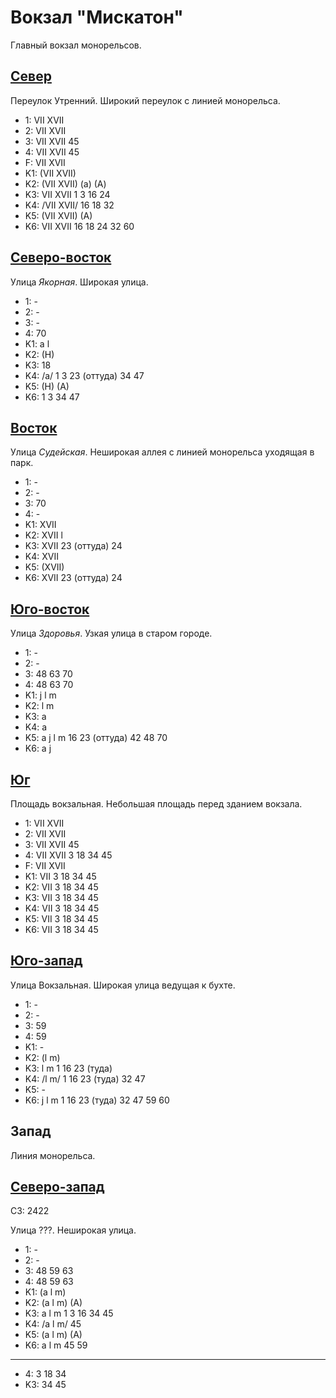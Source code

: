 # Вокзал "Мискатон"

Главный вокзал монорельсов.

## [Север](./500120.md)

Переулок Утренний.
Широкий переулок с линией монорельса.

* 1:    VII XVII
* 2:    VII XVII
* 3:    VII XVII    45
* 4:    VII XVII    45
* F:    VII XVII
* K1:   (VII XVII)
* K2:   (VII XVII)
        (a)
        (A)
* K3:   VII XVII
        1   3   16  24
* K4:   /VII XVII/
        16  18  32
* K5:   (VII XVII)
        (A)
* K6:   VII XVII
        16  18  24  32  60

## [Северо-восток](./505122.md)

Улица *Якорная*.
Широкая улица.

* 1:    -
* 2:    -
* 3:    -
* 4:    70
* K1:   a l
* K2:   (H)
* K3:   18
* K4:   /a/
        1   3   23 (оттуда) 34  47
* K5:   (H) (A)
* K6:   1   3   34  47

## [Восток](./520130.md)

Улица *Судейская*.
Неширокая аллея с линией монорельса уходящая в парк.

* 1:    -
* 2:    -
* 3:    70
* 4:    -
* K1:   XVII
* K2:   XVII
        l
* K3:   XVII
        23 (оттуда) 24
* K4:   XVII
* K5:   (XVII)
* K6:   XVII
        23 (оттуда) 24

## [Юго-восток](./505135.md)

Улица *Здоровья*.
Узкая улица в старом городе.

* 1:    -
* 2:    -
* 3:    48  63  70
* 4:    48  63  70
* K1:   j   l   m
* K2:   l   m
* K3:   a
* K4:   a
* K5:   a   j   l   m
        16  23 (оттуда) 42  48  70
* K6:   a   j

## [Юг](./500130.md)

Площадь вокзальная.
Небольшая площадь перед зданием вокзала.

* 1:    VII XVII
* 2:    VII XVII
* 3:    VII XVII    45
* 4:    VII XVII    3   18  34  45
* F:    VII XVII
* K1:   VII
        3   18  34  45
* K2:   VII
        3   18  34  45
* K3:   VII
        3   18  34  45
* K4:   VII
        3   18  34  45
* K5:   VII
        3   18  34  45
* K6:   VII
        3   18  34  45

## [Юго-запад](./490130.md)

Улица Вокзальная.
Широкая улица ведущая к бухте.

* 1:    -
* 2:    -
* 3:    59
* 4:    59
* K1:   -
* K2:   (l   m)
* K3:   l   m
        1   16  23 (туда)
* K4:   /l   m/
        1   16  23 (туда)   32  47
* K5:   -
* K6:   j   l   m
        1   16  23 (туда)   32  47  59  60

## Запад

Линия монорельса.

## [Северо-запад]()

СЗ: 2422

Улица ???.
Неширокая улица.

* 1:    -
* 2:    -
* 3:    48  59  63
* 4:    48  59  63
* K1:   (a  l   m)
* K2:   (a  l   m)
        (A)
* K3:   a   l   m
        1   3   16  34  45
* K4:   /a  l   m/
        45
* K5:   (a  l   m)
        (A)
* K6:   a   l   m
        45  59

----

* 4:    3   18  34
* K3:   34  45
